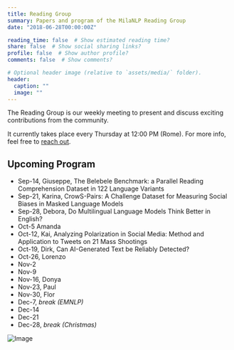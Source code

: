 ```yaml
---
title: Reading Group
summary: Papers and program of the MilaNLP Reading Group
date: "2018-06-28T00:00:00Z"

reading_time: false  # Show estimated reading time?
share: false  # Show social sharing links?
profile: false  # Show author profile?
comments: false  # Show comments?

# Optional header image (relative to `assets/media/` folder).
header:
  caption: ""
  image: ""
---
```


The Reading Group is our weekly meeting to present and discuss exciting contributions from the community.

It currently takes place every Thursday at 12:00 PM (Rome). For more info, feel free to [reach out](mailto:giuseppe.attanasio3@unibocconi.it).

## Upcoming Program

- Sep-14, Giuseppe, The Belebele Benchmark: a Parallel Reading Comprehension Dataset in 122 Language Variants
- Sep-21, Karina, CrowS-Pairs: A Challenge Dataset for Measuring Social Biases in Masked Language Models
- Sep-28, Debora, Do Multilingual Language Models Think Better in English?
- Oct-5	Amanda
- Oct-12, Kai, Analyzing Polarization in Social Media: Method and Application to Tweets on 21 Mass Shootings
- Oct-19, Dirk, Can AI-Generated Text be Reliably Detected?
- Oct-26, Lorenzo
- Nov-2
- Nov-9
- Nov-16, Donya	
- Nov-23, Paul	
- Nov-30, Flor	
- Dec-7, *break (EMNLP)*
- Dec-14 
- Dec-21
- Dec-28, *break (Christmas)*

![Image](https://storage.googleapis.com/pai-images/4052a8b4bb134ffb953b417e3a03da6e.jpeg)
